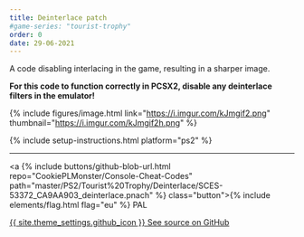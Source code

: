 ```yaml
---
title: Deinterlace patch
#game-series: "tourist-trophy"
order: 0
date: 29-06-2021
---
```


A code disabling interlacing in the game, resulting in a sharper image.

**For this code to function correctly in PCSX2, disable any deinterlace filters in the emulator!**

{% include figures/image.html link="https://i.imgur.com/kJmgif2.png" thumbnail="https://i.imgur.com/kJmgif2h.png" %}

{% include setup-instructions.html platform="ps2" %}

***

<a {% include buttons/github-blob-url.html repo="CookiePLMonster/Console-Cheat-Codes" path="master/PS2/Tourist%20Trophy/Deinterlace/SCES-53372_CA9AA903_deinterlace.pnach" %} class="button">{% include elements/flag.html flag="eu" %} PAL</a>

<a href="https://github.com/CookiePLMonster/Console-Cheat-Codes/blob/master/PS2/Tourist%20Trophy/Deinterlace" class="button github" target="_blank">{{ site.theme_settings.github_icon }} See source on GitHub</a>
